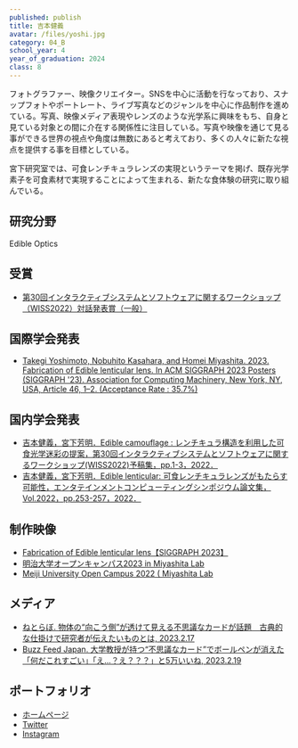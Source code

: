 ```yaml
---
published: publish
title: 吉本健義
avatar: /files/yoshi.jpg
category: 04_B
school_year: 4
year_of_graduation: 2024
class: 8
---
```

フォトグラファー、映像クリエイター。SNSを中心に活動を行なっており、スナップフォトやポートレート、ライブ写真などのジャンルを中心に作品制作を進めている。写真、映像メディア表現やレンズのような光学系に興味をもち、自身と見ている対象との間に介在する関係性に注目している。写真や映像を通じて見る事ができる世界の視点や角度は無数にあると考えており、多くの人々に新たな視点を提供する事を目標としている。

宮下研究室では、可食レンチキュラレンズの実現というテーマを掲げ、既存光学素子を可食素材で実現することによって生まれる、新たな食体験の研究に取り組んでいる。

## **研究分野**

Edible Optics

## 受賞

* [第30回インタラクティブシステムとソフトウェアに関するワークショップ（WISS2022）対話発表賞（一般）](https://www.wiss.org/WISS2022/award.html)

## 国際学会発表

* [Takegi Yoshimoto, Nobuhito Kasahara, and Homei Miyashita. 2023. Fabrication of Edible lenticular lens. In ACM SIGGRAPH 2023 Posters (SIGGRAPH '23). Association for Computing Machinery, New York, NY, USA, Article 46, 1–2. (Acceptance Rate : 35.7%)](https://dl.acm.org/doi/10.1145/3588028.3603675)

## 国内学会発表

* [吉本健義，宮下芳明．Edible camouflage : レンチキュラ構造を利用した可食光学迷彩の提案，第30回インタラクティブシステムとソフトウェアに関するワークショップ(WISS2022)予稿集，pp.1-3，2022．](https://research.miyashita.com/papers/D266)
* [吉本健義，宮下芳明．Edible lenticular: 可食レンチキュラレンズがもたらす可能性，エンタテインメントコンピューティングシンポジウム論文集，Vol.2022，pp.253-257，2022．](https://research.miyashita.com/papers/D258)

## 制作映像

* [Fabrication of Edible lenticular lens【SIGGRAPH 2023】](https://youtu.be/qm-0aqsmEVc)
* [](https://youtu.be/qm-0aqsmEVc)[明治大学オープンキャンパス2023 in Miyashita Lab](https://youtu.be/56pBvvoN820)
* [Meiji University Open Campus 2022 ( Miyashita Lab](https://youtu.be/tHtUHVY9z9w)

## メディア

* [ねとらぼ. 物体の“向こう側”が透けて見える不思議なカードが話題　古典的な仕掛けで研究者が伝えたいものとは, 2023.2.17](https://nlab.itmedia.co.jp/nl/articles/2302/17/news072.html)
* [Buzz Feed Japan. 大学教授が持つ“不思議なカード”でボールペンが消えた「何だこれすごい」「え…？え？？？」と5万いいね, 2023.2.19](https://www.buzzfeed.com/jp/kakoyoshihara/lenti-card)

## ポートフォリオ

* [ホームページ](https://tkgalpha.com/)
* [Twitter](https://twitter.com/tkgalpha)
* [I﻿nstagram](https://www.instagram.com/tkgalpha/)
